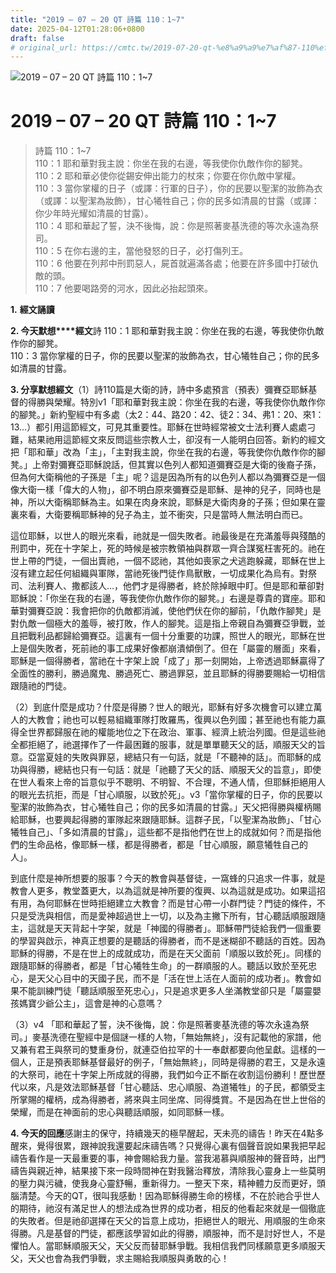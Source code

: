 ```yaml
---
title: "2019 – 07 – 20 QT 詩篇 110：1~7"
date: 2025-04-12T01:28:06+0800
draft: false
# original_url: https://cmtc.tw/2019-07-20-qt-%e8%a9%a9%e7%af%87-110%ef%bc%9a17
---
```


![2019 – 07 – 20 QT 詩篇 110：1\~7](/images/qt.jpg   "2019 – 07 – 20 QT 詩篇 110：1\~7")

# 2019 – 07 – 20 QT 詩篇 110：1\~7

> 詩篇 110：1\~7  
> 110：1 耶和華對我主說：你坐在我的右邊，等我使你仇敵作你的腳凳。  
> 110：2 耶和華必使你從錫安伸出能力的杖來；你要在你仇敵中掌權。  
> 110：3 當你掌權的日子（或譯：行軍的日子），你的民要以聖潔的妝飾為衣（或譯：以聖潔為妝飾），甘心犧牲自己；你的民多如清晨的甘露（或譯：你少年時光耀如清晨的甘露）。  
> 110：4 耶和華起了誓，決不後悔，說：你是照著麥基洗德的等次永遠為祭司。  
> 110：5 在你右邊的主，當他發怒的日子，必打傷列王。  
> 110：6 他要在列邦中刑罰惡人，屍首就遍滿各處；他要在許多國中打破仇敵的頭。  
> 110：7 他要喝路旁的河水，因此必抬起頭來。

**1.** **經文誦讀**

**2. 今天默想****經文**詩 110：1 耶和華對我主說：你坐在我的右邊，等我使你仇敵作你的腳凳。  
110：3 當你掌權的日子，你的民要以聖潔的妝飾為衣，甘心犧牲自己；你的民多如清晨的甘露。

**3. 分享默想經文**（1）詩110篇是大衛的詩，詩中多處預言（預表）彌賽亞耶穌基督的得勝與榮耀。特別v1「耶和華對我主說：你坐在我的右邊，等我使你仇敵作你的腳凳。」新約聖經中有多處（太2：44、路20：42、徒2：34、弗1：20、來1：13…）都引用這節經文，可見其重要性。耶穌在世時經常被文士法利賽人處處刁難，結果祂用這節經文來反問這些宗教人士，卻沒有一人能明白回答。新約的經文把「耶和華」改為「主」，「主對我主說，你坐在我的右邊，等我使你仇敵作你的腳凳。」上帝對彌賽亞耶穌說話，但其實以色列人都知道彌賽亞是大衛的後裔子孫，但為何大衛稱他的子孫是「主」呢？這是因為所有的以色列人都以為彌賽亞是一個像大衛一樣「偉大的人物」，卻不明白原來彌賽亞是耶穌、是神的兒子，同時也是神，所以大衛稱耶穌為主。如果在肉身來說，耶穌是大衛肉身的子孫；但如果在靈裏來看，大衛要稱耶穌神的兒子為主，並不衝突，只是當時人無法明白而已。

這位耶穌，以世人的眼光來看，祂就是一個失敗者。祂最後是在充滿羞辱與殘酷的刑罰中，死在十字架上，死的時候是被宗教領袖與群眾一齊合謀冤枉害死的。祂在世上帶的門徒，一個出賣祂，一個不認祂，其他如喪家之犬逃跑躲藏，耶穌在世上沒有建立起任何組織與軍隊，當祂死後門徒作鳥獸散，一切成果化為烏有。對祭司、法利賽人、撒都該人…，他們才是得勝者，終於除掉眼中盯。但是耶和華卻對耶穌說：「你坐在我的右邊，等我使你仇敵作你的腳凳。」右邊是尊貴的寶座。耶和華對彌賽亞說：我會把你的仇敵都消滅，使他們伏在你的腳前，「仇敵作腳凳」是對仇敵一個極大的羞辱，被打敗，作人的腳凳。這是指上帝親自為彌賽亞爭戰，並且把戰利品都歸給彌賽亞。這裏有一個十分重要的功課，照世人的眼光，耶穌在世上是個失敗者，死前祂的事工成果好像都崩潰傾倒了。但在「屬靈的層面」來看，耶穌是一個得勝者，當祂在十字架上說「成了」那一刻開始，上帝透過耶穌贏得了全面性的勝利，勝過魔鬼、勝過死亡、勝過罪惡，並且耶穌的得勝要賜給一切相信跟隨祂的門徒。

（2）到底什麼是成功？什麼是得勝？世人的眼光，耶穌有好多次機會可以建立萬人的大教會；祂也可以輕易組織軍隊打敗羅馬，復興以色列國；甚至祂也有能力贏得全世界都歸服在祂的權能地位之下在政治、軍事、經濟上統治列國。但是這些祂全都拒絕了，祂選擇作了一件最困難的服事，就是單單聽天父的話，順服天父的旨意。亞當夏娃的失敗與罪惡，總結只有一句話，就是「不聽神的話」。而耶穌的成功與得勝，總結也只有一句話：就是「祂聽了天父的話、順服天父的旨意」，即使在世人看來上帝的旨意似乎不聰明、不明智、不合理，不通人情，但耶穌拒絕用人的眼光去抗拒，而是「甘心順服，以致於死」。v3「當你掌權的日子，你的民要以聖潔的妝飾為衣，甘心犧牲自己；你的民多如清晨的甘露。」天父把得勝與權柄賜給耶穌，也要興起得勝的軍隊起來跟隨耶穌。這群子民，「以聖潔為妝飾」、「甘心犧牲自己」、「多如清晨的甘露」，這些都不是指他們在世上的成就如何？而是指他們的生命品格，像耶穌一樣，都是得勝者，都是「甘心順服，願意犧牲自己的人」。

到底什麼是神所想要的服事？今天的教會與基督徒，一窩蜂的只追求一件事，就是教會人更多，教堂蓋更大，以為這就是神所要的復興、以為這就是成功。如果這招有用，為何耶穌在世時拒絕建立大教會？而是甘心帶一小群門徒？門徒的條件，不只是受洗與相信，而是愛神超過世上一切，以及為主撇下所有，甘心聽話順服跟隨主，這就是天天背起十字架，就是「神國的得勝者」。耶穌帶門徒給我們一個重要的學習與啟示，神真正想要的是聽話的得勝者，而不是迷糊卻不聽話的百姓。因為耶穌的得勝，不是在世上的成就成功，而是在天父面前「順服以致於死」。同樣的跟隨耶穌的得勝者，都是「甘心犧牲生命」的一群順服的人。聽話以致於至死忠心，是天父心目中的天國子民，而不是「活在世上活在人面前的成功者」。教會如果不能訓練門徒「聽話順服至死忠心」，只是追求更多人坐滿教堂卻只是「屬靈嬰孩媽寶少爺公主」，這會是神的心意嗎？

（3）v4 「耶和華起了誓，決不後悔，說：你是照著麥基洗德的等次永遠為祭司。」麥基洗德在聖經中是個謎一樣的人物，「無始無終」，沒有記載他的家譜，他又兼有君王與祭司的雙重身份，就連亞伯拉罕的十一奉獻都要向他呈獻。這樣的一個人，正是預表耶穌基督最好的例子，「無始無終」，同時是得勝的君王，又是永遠的大祭司，祂在十字架上所成就的得勝，我們如今正不斷在收割這份勝利！歷世歷代以來，凡是效法耶穌基督「甘心聽話、忠心順服、為道犧牲」的子民，都領受主所掌賜的權柄，成為得勝者，將來與主同坐席、同得獎賞。不是因為在世上世俗的榮耀，而是在神面前的忠心與聽話順服，如同耶穌一樣。

**4. 今天的回應**感謝主的保守，持續幾天的極早醒起，天未亮的禱告！昨天在4點多醒來，覺得很累，跟神說我還要起床禱告嗎？只覺得心裏有個聲音說如果我把早起禱告看作是一天最重要的事，神會賜給我力量。當我渴慕與順服神的聲音時，出門禱告與親近神，結果接下來一段時間神在對我醫治釋放，清除我心靈身上一些莫明的壓力與污穢，使我身心靈舒暢，重新得力。一整天下來，精神體力反而更好，頭腦清楚。今天的QT，很叫我感動！因為耶穌得勝生命的榜樣，不在於祂合乎世人的期待，祂沒有滿足世人的想法成為世界的成功者，相反的他看起來就是一個徹底的失敗者。但是祂卻選擇在天父的旨意上成功，拒絕世人的眼光、用順服的生命來得勝。凡是基督的門徒，都應該學習如此的得勝，順服神，而不是討好世人，不是懼怕人。當耶穌順服天父，天父反而替耶穌爭戰。我相信我們同樣願意更多順服天父，天父也會為我們爭戰，求主賜給我順服與勇敢的心！